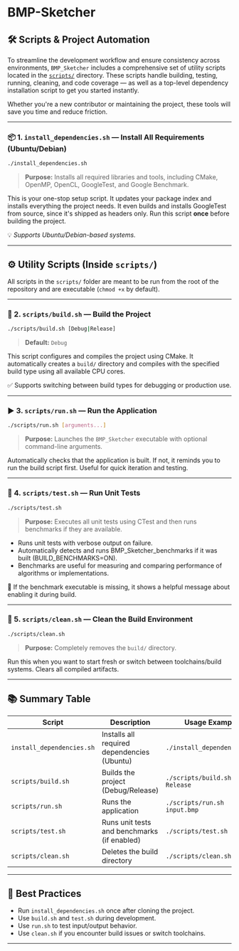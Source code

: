 # BMP-Sketcher

## 🛠 Scripts & Project Automation

To streamline the development workflow and ensure consistency across environments, `BMP_Sketcher` includes a comprehensive set of utility scripts located in the [`scripts/`](scripts/) directory. These scripts handle building, testing, running, cleaning, and code coverage — as well as a top-level dependency installation script to get you started instantly.

Whether you're a new contributor or maintaining the project, these tools will save you time and reduce friction.

---

### 📦 1. `install_dependencies.sh` — Install All Requirements (Ubuntu/Debian)

```bash
./install_dependencies.sh
```

> **Purpose:** Installs all required libraries and tools, including CMake, OpenMP, OpenCL, GoogleTest, and Google Benchmark.

This is your one-stop setup script. It updates your package index and installs everything the project needs. It even builds and installs GoogleTest from source, since it's shipped as headers only. Run this script **once** before building the project.

💡 _Supports Ubuntu/Debian-based systems._

---

## ⚙️ Utility Scripts (Inside `scripts/`)

All scripts in the `scripts/` folder are meant to be run from the root of the repository and are executable (`chmod +x` by default).

---

### 🔧 2. `scripts/build.sh` — Build the Project

```bash
./scripts/build.sh [Debug|Release]
```

> **Default:** `Debug`

This script configures and compiles the project using CMake. It automatically creates a `build/` directory and compiles with the specified build type using all available CPU cores.

✅ Supports switching between build types for debugging or production use.

---

### ▶️ 3. `scripts/run.sh` — Run the Application

```bash
./scripts/run.sh [arguments...]
```

> **Purpose:** Launches the `BMP_Sketcher` executable with optional command-line arguments.

Automatically checks that the application is built. If not, it reminds you to run the build script first. Useful for quick iteration and testing.

---

### 🧪 4. `scripts/test.sh` — Run Unit Tests

```bash
./scripts/test.sh
```

> **Purpose:** Executes all unit tests using CTest and then runs benchmarks if they are available.

- Runs unit tests with verbose output on failure.
- Automatically detects and runs BMP_Sketcher_benchmarks if it was built (BUILD_BENCHMARKS=ON).
- Benchmarks are useful for measuring and comparing performance of algorithms or implementations.

📌 If the benchmark executable is missing, it shows a helpful message about enabling it during build.

---

### 🧹 5. `scripts/clean.sh` — Clean the Build Environment

```bash
./scripts/clean.sh
```

> **Purpose:** Completely removes the `build/` directory.

Run this when you want to start fresh or switch between toolchains/build systems. Clears all compiled artifacts.

---

## 📚 Summary Table

| Script                    | Description                                 | Usage Example                |
| ------------------------- | ------------------------------------------- | ---------------------------- |
| `install_dependencies.sh` | Installs all required dependencies (Ubuntu) | `./install_dependencies.sh`  |
| `scripts/build.sh`        | Builds the project (Debug/Release)          | `./scripts/build.sh Release` |
| `scripts/run.sh`          | Runs the application                        | `./scripts/run.sh input.bmp` |
| `scripts/test.sh`         | Runs unit tests and benchmarks (if enabled) | `./scripts/test.sh`          |
| `scripts/clean.sh`        | Deletes the build directory                 | `./scripts/clean.sh`         |

---

## 🧠 Best Practices

- Run `install_dependencies.sh` once after cloning the project.
- Use `build.sh` and `test.sh` during development.
- Use `run.sh` to test input/output behavior.
- Use `clean.sh` if you encounter build issues or switch toolchains.

---
